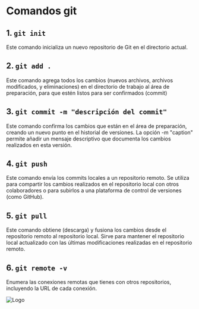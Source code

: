 # Comandos git

## 1. `git init`
Este comando inicializa un nuevo repositorio de Git en el directorio actual. 
## 2. `git add .`
Este comando agrega todos los cambios (nuevos archivos, archivos modificados, y eliminaciones) en el directorio de trabajo al área de preparación, para que estén listos para ser confirmados (commit)
## 3. `git commit -m "descripción del commit"`
Este comando confirma los cambios que están en el área de preparación, creando un nuevo punto en el historial de versiones. La opción -m "caption" permite añadir un mensaje descriptivo que documenta los cambios realizados en esta versión.
## 4. `git push`
Este comando envía los commits locales a un repositorio remoto. Se utiliza para compartir los cambios realizados en el repositorio local con otros colaboradores o para subirlos a una plataforma de control de versiones (como GitHub).
## 5. `git pull`
Este comando obtiene (descarga) y fusiona los cambios desde el repositorio remoto al repositorio local. Sirve para mantener el repositorio local actualizado con las últimas modificaciones realizadas en el repositorio remoto.
## 6. `git remote -v`
Enumera las conexiones remotas que tienes con otros repositorios, incluyendo la URL de cada conexión.


![Logo](https://encrypted-tbn0.gstatic.com/images?q=tbn:ANd9GcTPteWfILDHmk0RbbZao7PgFtDvdueIFX0LuQ&s)